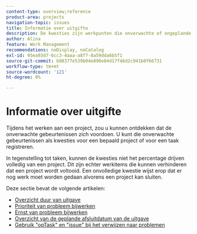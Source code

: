 ```yaml
---
content-type: overview;reference
product-area: projects
navigation-topic: issues
title: Informatie over uitgifte
description: De kwesties zijn werkpunten die onverwachte of ongeplande het werk aan een project vertegenwoordigen. De volgende artikelen bevatten informatie over problemen.
author: Alina
feature: Work Management
recommendations: noDisplay, noCatalog
exl-id: 95ea93d7-6cc3-4aaa-a8f7-8a59dda6b5f1
source-git-commit: b08377e539b04e896e84d17f46d2c941b0f66731
workflow-type: tm+mt
source-wordcount: '121'
ht-degree: 0%

---
```


# Informatie over uitgifte

Tijdens het werken aan een project, zou u kunnen ontdekken dat de onverwachte gebeurtenissen zich voordoen. U kunt die onverwachte gebeurtenissen als kwesties voor een bepaald project of voor een taak registreren.

In tegenstelling tot taken, kunnen de kwesties niet het percentage drijven volledig van een project. Dit zijn echter werkitems die kunnen verhinderen dat een project wordt voltooid. Een onvolledige kwestie wijst erop dat er nog werk moet worden gedaan alvorens een project kan sluiten.

Deze sectie bevat de volgende artikelen:

* [Overzicht duur van uitgave](../../../manage-work/issues/issue-information/issue-duration.md)
* [Prioriteit van probleem bijwerken](../../../manage-work/issues/issue-information/update-issue-priority.md)
* [Ernst van probleem bijwerken](../../../manage-work/issues/issue-information/update-issue-severity.md)
* [Overzicht van de geplande afsluitdatum van de uitgave](../../../manage-work/issues/issue-information/issue-planned-completion-date.md)
* [Gebruik &quot;opTask&quot; en &quot;issue&quot; bij het verwijzen naar problemen](../../../manage-work/issues/issue-information/use-optask-instead-of-issue.md)
